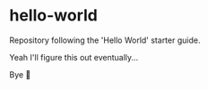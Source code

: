 # hello-world
Repository following the 'Hello World' starter guide. 

Yeah I'll figure this out eventually...

Bye 👋
